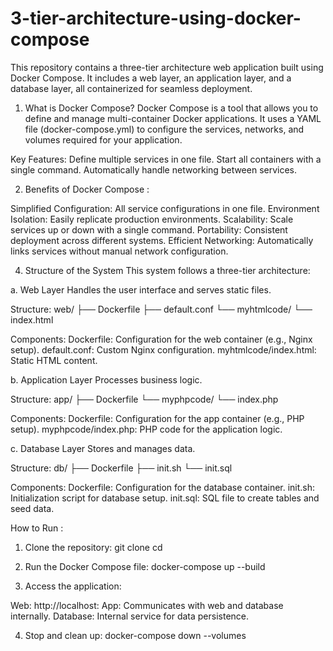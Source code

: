 # 3-tier-architecture-using-docker-compose
This repository contains a three-tier architecture web application built using Docker Compose. It includes a web layer, an application layer, and a database layer, all containerized for seamless deployment.

1. What is Docker Compose?
Docker Compose is a tool that allows you to define and manage multi-container Docker applications. It uses a YAML file (docker-compose.yml) to configure the services, networks, and volumes required for your application.

Key Features:
Define multiple services in one file.
Start all containers with a single command.
Automatically handle networking between services.

2. Benefits of Docker Compose :
   
Simplified Configuration: All service configurations in one file.
Environment Isolation: Easily replicate production environments.
Scalability: Scale services up or down with a single command.
Portability: Consistent deployment across different systems.
Efficient Networking: Automatically links services without manual network configuration.

4. Structure of the System
This system follows a three-tier architecture:

a. Web Layer
Handles the user interface and serves static files.

Structure:
web/
├── Dockerfile
├── default.conf
└── myhtmlcode/
    └── index.html


Components:
Dockerfile: Configuration for the web container (e.g., Nginx setup).
default.conf: Custom Nginx configuration.
myhtmlcode/index.html: Static HTML content.

b. Application Layer
Processes business logic.

Structure:
app/
├── Dockerfile
└── myphpcode/
    └── index.php

Components:
Dockerfile: Configuration for the app container (e.g., PHP setup).
myphpcode/index.php: PHP code for the application logic.

c. Database Layer
Stores and manages data.

Structure:
db/
├── Dockerfile
├── init.sh
└── init.sql

Components:
Dockerfile: Configuration for the database container.
init.sh: Initialization script for database setup.
init.sql: SQL file to create tables and seed data.


How to Run :
   
1. Clone the repository:
git clone <repository-url>
cd <repository-folder>

2. Run the Docker Compose file:
   docker-compose up --build

3. Access the application:

Web: http://localhost:<web-port>
App: Communicates with web and database internally.
Database: Internal service for data persistence.

4. Stop and clean up:
 docker-compose down --volumes




